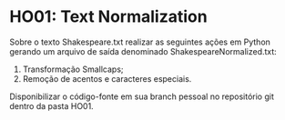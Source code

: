 # HO01: Text Normalization
Sobre o texto Shakespeare.txt realizar as seguintes ações em Python gerando um arquivo de saída denominado ShakespeareNormalized.txt:

1. Transformação Smallcaps;
2. Remoção de acentos e caracteres especiais.

Disponibilizar o código-fonte em sua branch pessoal no repositório git dentro da pasta HO01.
